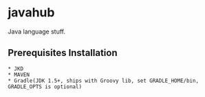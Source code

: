 javahub
=======

Java language stuff. 



  ## Prerequisites Installation 

    * JKD
    * MAVEN
    * Gradle(JDK 1.5+, ships with Groovy lib, set GRADLE_HOME/bin, GRADLE_OPTS is optional)


